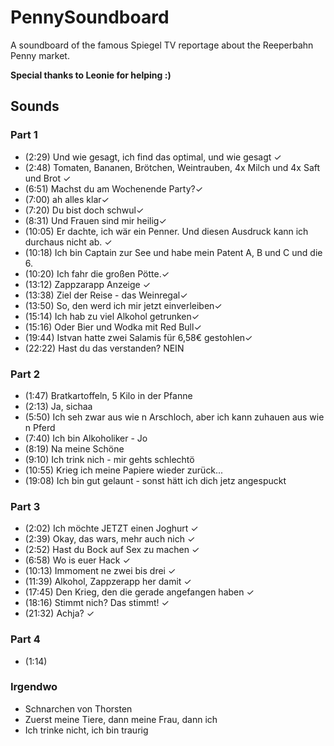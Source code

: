# PennySoundboard
A soundboard of the famous Spiegel TV reportage about the Reeperbahn Penny market.

**Special thanks to Leonie for helping :)**

## Sounds
### Part 1
- (2:29) Und wie gesagt, ich find das optimal, und wie gesagt ✓
- (2:48) Tomaten, Bananen, Brötchen, Weintrauben, 4x Milch und 4x Saft und Brot ✓
- (6:51) Machst du am Wochenende Party?✓
- (7:00) ah alles klar✓
- (7:20) Du bist doch schwul✓
- (8:31) Und Frauen sind mir heilig✓
- (10:05) Er dachte, ich wär ein Penner. Und diesen Ausdruck kann ich durchaus nicht ab. ✓
- (10:18) Ich bin Captain zur See und habe mein Patent A, B und C und die 6.
- (10:20) Ich fahr die großen Pötte.✓
- (13:12) Zappzarapp Anzeige ✓
- (13:38) Ziel der Reise - das Weinregal✓
- (13:50) So, den werd ich mir jetzt einverleiben✓
- (15:14) Ich hab zu viel Alkohol getrunken✓
- (15:16) Oder Bier und Wodka mit Red Bull✓
- (19:44) Istvan hatte zwei Salamis für 6,58€ gestohlen✓
- (22:22) Hast du das verstanden? NEIN

### Part 2
- (1:47) Bratkartoffeln, 5 Kilo in der Pfanne
- (2:13) Ja, sichaa
- (5:50) Ich seh zwar aus wie n Arschloch, aber ich kann zuhauen aus wie n Pferd
- (7:40) Ich bin Alkoholiker - Jo
- (8:19) Na meine Schöne
- (9:10) Ich trink nich - mir gehts schlechtö
- (10:55) Krieg ich meine Papiere wieder zurück...
- (19:08) Ich bin gut gelaunt - sonst hätt ich dich jetz angespuckt

### Part 3
- (2:02) Ich möchte JETZT einen Joghurt ✓
- (2:39) Okay, das wars, mehr auch nich ✓
- (2:52) Hast du Bock auf Sex zu machen ✓
- (6:58) Wo is euer Hack ✓
- (10:13) Immoment ne zwei bis drei ✓
- (11:39) Alkohol, Zappzerapp her damit ✓
- (17:45) Den Krieg, den die gerade angefangen haben ✓
- (18:16) Stimmt nich? Das stimmt! ✓
- (21:32) Achja? ✓

### Part 4
- (1:14)

### Irgendwo
- Schnarchen von Thorsten
- Zuerst meine Tiere, dann meine Frau, dann ich
- Ich trinke nicht, ich bin traurig